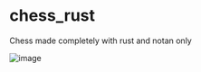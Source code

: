 # chess_rust
Chess made completely with rust and notan only

![image](https://user-images.githubusercontent.com/34283640/218280486-b31e5220-18ac-4aff-b3fa-33e394245db9.png)


